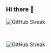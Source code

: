 ### Hi there 👋

![GitHub Streak](https://github-readme-streak-stats.herokuapp.com/?user=weryzebra-yue&theme=dark&disable_animation=true)

<br/>

![GitHub Streak](https://wery-zebra-yue.vercel.app/)


